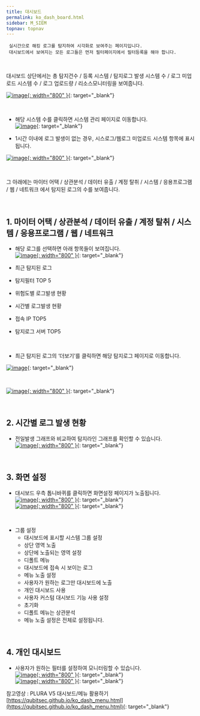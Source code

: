 ```yaml
---
title: 대시보드
permalink: ko_dash_board.html
sidebar: M_SIEM
topnav: topnav
---
```


     실시간으로 해킹 로그를 탐지하여 시각화로 보여주는 페이지입니다.
     대시보드에서 보여지는 모든 로그들은 먼저 필터페이지에서 필터등록을 해야 합니다.

<br />

대시보드 상단에서는 총 탐지건수 / 등록 시스템 / 탐지로그 발생 시스템 수 / 로그 미업로드 시스템 수 / 로그 업로드량 / 리소스모니터링을 보여줍니다.

[![image](/docs/images/Manual/siem/dash/1.png){: width="800" }](/docs/images/Manual/siem/dash/1.png){: target="_blank"}

<br />

- 해당 시스템 수를 클릭하면 시스템 관리 페이지로 이동합니다.   
[![image](/docs/images/Manual/siem/dash/2.png)](/docs/images/Manual/siem/dash/2.png){: target="_blank"}

- 1시간 이내에 로그 발생이 없는 경우, 시스로그/웹로그 미업로드 시스템 항목에 표시됩니다.

[![image](/docs/images/Manual/siem/dash/3.png){: width="800" }](/docs/images/Manual/siem/dash/3.png){: target="_blank"}

<br />

그 아래에는 마이터 어택 / 상관분석 / 데이터 유출 / 계정 탈취 / 시스템 / 응용프로그램 / 웹 / 네트워크 에서 탐지된 로그의 수를 보여줍니다.

<br />

## 1. 마이터 어택 / 상관분석 / 데이터 유출 / 계정 탈취 / 시스템 / 응용프로그램 / 웹 / 네트워크
- 해당 로그를 선택하면 아래 항목들이 보여집니다.   
[![image](/docs/images/Manual/siem/dash/4.png){: width="800" }](/docs/images/Manual/siem/dash/4.png){: target="_blank"}

- 최근 탐지된 로그
- 탐지필터 TOP 5
- 위험도별 로그발생 현황
- 시간별 로그발생 현황
- 접속 IP TOP5
- 탐지로그 서버 TOP5

<br />

- 최근 탐지된 로그의 ‘더보기’를 클릭하면 해당 탐지로그 페이지로 이동합니다.

[![image](/docs/images/Manual/siem/dash/5.png)](/docs/images/Manual/siem/dash/5.png){: target="_blank"}

<br />

[![image](/docs/images/Manual/siem/dash/6.png){: width="800" }](/docs/images/Manual/siem/dash/6.png){: target="_blank"}

<br />

## 2. 시간별 로그 발생 현황

- 전일발생 그래프와 비교하여 탐지라인 그래프를 확인할 수 있습니다.   
[![image](/docs/images/Manual/siem/dash/7.png){: width="800" }](/docs/images/Manual/siem/dash/7.png){: target="_blank"}

<br />

## 3. 화면 설정

- 대시보드 우측 톱니바퀴를 클릭하면 화면설정 페이지가 노출됩니다.   
[![image](/docs/images/Manual/siem/dash/8.png){: width="800" }](/docs/images/Manual/siem/dash/8.png){: target="_blank"}   
[![image](/docs/images/Manual/siem/dash/9.png){: width="800" }](/docs/images/Manual/siem/dash/9.png){: target="_blank"}

 <br />

+ 그룹 설정
   - 대시보드에 표시할 시스템 그룹 설정
   - 상단 영역 노출
   - 상단에 노출되는 영역 설정
   - 디폴트 메뉴
   - 대시보드에 접속 시 보이는 로그
   - 메뉴 노출 설정
   - 사용자가 원하는 로그만 대시보드에 노출
   - 개인 대시보드 사용
   - 사용자 커스텀 대시보드 기능 사용 설정
   - 초기화
   - 디폴트 메뉴는 상관분석
   - 메뉴 노출 설정은 전체로 설정됩니다.

<br />

## 4. 개인 대시보드

- 사용자가 원하는 필터를 설정하여 모니터링할 수 있습니다.   
[![image](/docs/images/Manual/siem/dash/10.png){: width="800" }](/docs/images/Manual/siem/dash/10.png){: target="_blank"}   
[![image](/docs/images/Manual/siem/dash/11.png){: width="800" }](/docs/images/Manual/siem/dash/11.png){: target="_blank"}

 참고영상 : PLURA V5 대시보드/메뉴 활용하기   
 [https://qubitsec.github.io/ko_dash_menu.html](https://qubitsec.github.io/ko_dash_menu.html){: target="_blank"}